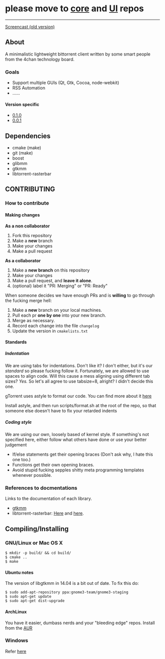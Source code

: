 # please move to [core](https://github.com/gtorrent/gtorrent-core) and [UI](https://github.com/gtorrent/gtorrent-gtk) repos

----

[Screencast (old version)](http://a.pomf.se/lkowau.webm)

## About
A minimalistic lightweight bittorrent client written by some smart people from the 4chan technology board.

### Goals
 - Support multiple GUIs (Qt, Gtk, Cocoa, node-webkit)
 - RSS Automation
 - ......

#### Version specific
- [0.1.0](https://github.com/gtorrent/gTorrent/issues/41)
- [0.0.1](https://github.com/gtorrent/gTorrent/issues/16)

## Dependencies

- cmake (make)
- git (make)
- boost
- glibmm
- gtkmm
- libtorrent-rasterbar

## CONTRIBUTING
### How to contribute
#### Making changes
**As a non collaborator**
 1. Fork this repository
 2. Make a **new** branch
 3. Make your changes
 4. Make a pull request

**As a collaborator**
 1. Make a **new branch** on this repository
 2. Make your changes
 3. Make a pull request, and **leave it alone**.
 4. (optional) label it "PR: Merging" or "PR: Ready"

When someone decides we have enough PRs and is **willing** to go through the fucking merge hell:
 1. Make a **new** branch on your local machines.
 2. Pull each pr **one by one** into your new branch.
 3. Merge as necessary.
 4. Record each change into the file `changelog`
 5. Update the version in `cmakelists.txt`

#### Standards
##### Indentation
We are using tabs for indentations. Don't like it? I don't either, but it's our *standard* so please fucking follow it.
Fortunately, we are allowed to use spaces to align code. Will this cause a mess aligning using different tab sizes? *Yes.* So let's all
agree to use tabsize=8, alright? I didn't decide this one.

gTorrent uses astyle to format our code. You can find more about it [here](http://astyle.sourceforge.net/)

Install astyle, and then run scripts/format.sh at the root of the repo, so that someone else doesn't have to fix your retarded indents

##### Coding style
We are using our own, loosely based of kernel style. If something's not specified here, either follow what others have done or use your better judgement
- If/else statements get their opening braces (Don't ask why, I hate this one too.)
- Functions get their own opening braces.
- Avoid stupid fucking sepples shitty meta programming templates whenever possible.

### References to docmentations
Links to the documentation of each library.
- [gtkmm](https://developer.gnome.org/gtkmm/3.12/)
- libtorrent-rasterbar: [Here](http://libtorrent.org/reference.html) and [here](http://libtorrent.org/manual.html).

## Compiling/Installing
### GNU/Linux or Mac OS X
```
$ mkdir -p build/ && cd build/
$ cmake ..
$ make
```

#### Ubuntu notes
The version of libgtkmm in 14.04 is a bit out of date. To fix this do:

```
$ sudo add-apt-repository ppa:gnome3-team/gnome3-staging
$ sudo apt-get update
$ sudo apt-get dist-upgrade
```

#### ArchLinux
You have it easier, dumbass nerds and your "bleeding edge" repos.
Install from the [AUR](https://aur.archlinux.org/packages/gtorrent/)

### Windows
Refer [here](https://github.com/gtorrent/gTorrent/wiki/Building-on-Windows)
